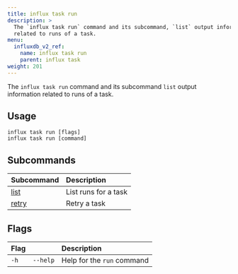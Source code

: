 ```yaml
---
title: influx task run
description: >
  The `influx task run` command and its subcommand, `list` output information
  related to runs of a task.
menu:
  influxdb_v2_ref:
    name: influx task run
    parent: influx task
weight: 201
---
```


The `influx task run` command and its subcommand `list` output information related to runs of a task.

## Usage
```
influx task run [flags]
influx task run [command]
```

## Subcommands
| Subcommand                                         | Description          |
|:----------                                         |:-----------          |
| [list](/influxdb/v2/reference/cli/influx/task/run/list)   | List runs for a task |
| [retry](/influxdb/v2/reference/cli/influx/task/run/retry) | Retry a task         |

## Flags
| Flag |          | Description                |
|:---- |:---      |:-----------                |
| `-h` | `--help` | Help for the `run` command |
